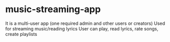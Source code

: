 # music-streaming-app
It is a multi-user app (one required admin and other users or creators) Used for streaming music/reading lyrics User can play, read lyrics, rate songs, create playlists

